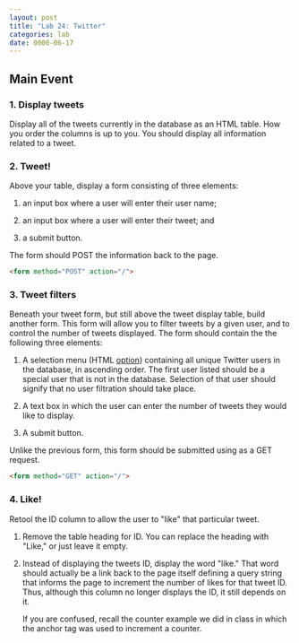 ```yaml
---
layout: post
title: "Lab 24: Twitter"
categories: lab
date: 0000-06-17
---
```


## Main Event


### <a name="display"></a>1. Display tweets
Display all of the tweets currently in the database as an HTML
table. How you order the columns is up to you. You should display all
information related to a tweet.


### <a name="tweet"></a>2. Tweet!
Above your table, display a form consisting of three elements:

1. an input box where a user will enter their user name;

2. an input box where a user will enter their tweet; and

3. a submit button.

The form should POST the information back to the page.

```html
<form method="POST" action="/">
```


### <a name="filter"></a>3. Tweet filters
Beneath your tweet form, but still above the tweet display table,
build another form. This form will allow you to filter tweets by a
given user, and to control the number of tweets displayed. The form
should contain the the following three elements:

1. A selection menu (HTML
   [option](https://www.w3schools.com/tags/tag_option.asp)) containing
   all unique Twitter users in the database, in ascending order. The
   first user listed should be a special user that is not in the
   database. Selection of that user should signify that no user
   filtration should take place.

2. A text box in which the user can enter the number of tweets they
   would like to display.
    
3. A submit button.

Unlike the previous form, this form should be submitted using as a GET
request.

```html
<form method="GET" action="/">
```

### <a name="likes"></a>4. Like!
Retool the ID column to allow the user to "like" that particular
tweet.

1. Remove the table heading for ID. You can replace the heading with
   "Like," or just leave it empty.

2. Instead of displaying the tweets ID, display the word "like." That
   word should actually be a link back to the page itself defining a
   query string that informs the page to increment the number of likes
   for that tweet ID. Thus, although this column no longer displays
   the ID, it still depends on it.

   If you are confused, recall the counter example we did in class in
   which the anchor tag was used to increment a counter.

